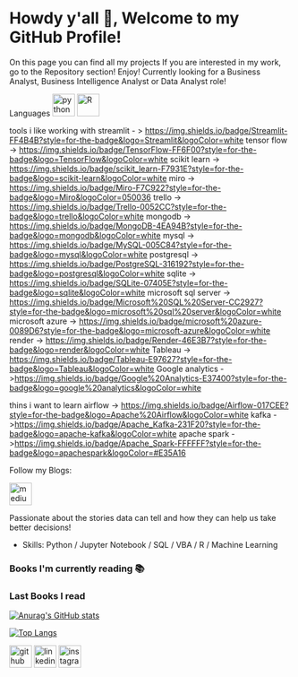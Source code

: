 # Howdy y'all 👋, Welcome to my GitHub Profile!
On this page you can find all my projects
If you are interested in my work, go to the Repository section! Enjoy!
Currently looking for a Business Analyst, Business Intelligence Analyst or Data Analyst role!

Languages
[<img src='https://img.shields.io/badge/Python-FFD43B?style=for-the-badge&logo=python&logoColor=blue' alt='python' height='40'>](https://www.python.org/)
[<img src='https://img.shields.io/badge/R-276DC3?style=for-the-badge&logo=r&logoColor=white' alt='R' height='40'>](https://education.rstudio.com/)

tools i like working with
streamlit - > https://img.shields.io/badge/Streamlit-FF4B4B?style=for-the-badge&logo=Streamlit&logoColor=white
tensor flow -> https://img.shields.io/badge/TensorFlow-FF6F00?style=for-the-badge&logo=TensorFlow&logoColor=white
scikit learn -> https://img.shields.io/badge/scikit_learn-F7931E?style=for-the-badge&logo=scikit-learn&logoColor=white
miro -> https://img.shields.io/badge/Miro-F7C922?style=for-the-badge&logo=Miro&logoColor=050036
trello -> https://img.shields.io/badge/Trello-0052CC?style=for-the-badge&logo=trello&logoColor=white
mongodb -> https://img.shields.io/badge/MongoDB-4EA94B?style=for-the-badge&logo=mongodb&logoColor=white
mysql -> https://img.shields.io/badge/MySQL-005C84?style=for-the-badge&logo=mysql&logoColor=white
postgresql -> https://img.shields.io/badge/PostgreSQL-316192?style=for-the-badge&logo=postgresql&logoColor=white
sqlite ->	https://img.shields.io/badge/SQLite-07405E?style=for-the-badge&logo=sqlite&logoColor=white
microsoft sql server -> https://img.shields.io/badge/Microsoft%20SQL%20Server-CC2927?style=for-the-badge&logo=microsoft%20sql%20server&logoColor=white
microsoft azure -> https://img.shields.io/badge/microsoft%20azure-0089D6?style=for-the-badge&logo=microsoft-azure&logoColor=white
render -> https://img.shields.io/badge/Render-46E3B7?style=for-the-badge&logo=render&logoColor=white
Tableau -> https://img.shields.io/badge/Tableau-E97627?style=for-the-badge&logo=Tableau&logoColor=white
Google analytics ->https://img.shields.io/badge/Google%20Analytics-E37400?style=for-the-badge&logo=google%20analytics&logoColor=white



thins i want to learn 
airflow -> https://img.shields.io/badge/Airflow-017CEE?style=for-the-badge&logo=Apache%20Airflow&logoColor=white
kafka ->https://img.shields.io/badge/Apache_Kafka-231F20?style=for-the-badge&logo=apache-kafka&logoColor=white
apache spark ->https://img.shields.io/badge/Apache_Spark-FFFFFF?style=for-the-badge&logo=apachespark&logoColor=#E35A16


Follow my Blogs:

[<img src='https://img.shields.io/badge/Medium-12100E?style=for-the-badge&logo=medium&logoColor=white' alt='medium' height='40'>](https://medium.com/@manuelelizaldi)

Passionate about the stories data can tell and how they can help us take better decisions! 
- Skills: Python / Jupyter Notebook / SQL / VBA / R / Machine Learning

### Books I'm currently reading 📚
<!-- GOODREADS-LIST:START -->
<!-- GOODREADS-LIST:END -->

### Last Books I read
<!-- GOODREADS-LIST:START -->
<!-- GOODREADS-LIST:END -->

[![Anurag's GitHub stats](https://github-readme-stats.vercel.app/api?username=ManuelElizaldi&show_icons=true&theme=darcula)](https://github.com/anuraghazra/github-readme-stats)

[![Top Langs](https://github-readme-stats-sigma-five.vercel.app/api/top-langs/?username=ManuelElizaldi&layout=compact&theme=darcula)](https://github.com/ManuelElizaldi/github-readme-stats)

[<img src='https://cdn.jsdelivr.net/npm/simple-icons@3.0.1/icons/github.svg' alt='github' height='40'>](https://github.com/ManuelElizaldi)  [<img src='https://camo.githubusercontent.com/664c2de311e644ef2d6645d7ddcdc8923413ace85efa19b0dacbd08826b08297/68747470733a2f2f7265732e636c6f7564696e6172792e636f6d2f696d706f7274646174612f696d6167652f75706c6f61642f76313539353031323335342f6c696e6b6564696e5f7439716977792e706e67' alt='linkedin' height='40'>](https://www.linkedin.com/in/manuelelizaldi/)  [<img src='https://external-content.duckduckgo.com/iu/?u=https%3A%2F%2Fupload.wikimedia.org%2Fwikipedia%2Fcommons%2Fthumb%2Fe%2Fe7%2FInstagram_logo_2016.svg%2F1200px-Instagram_logo_2016.svg.png&f=1&nofb=1' alt='instagram' height='40'>](https://www.instagram.com/manuelizaldi/)
